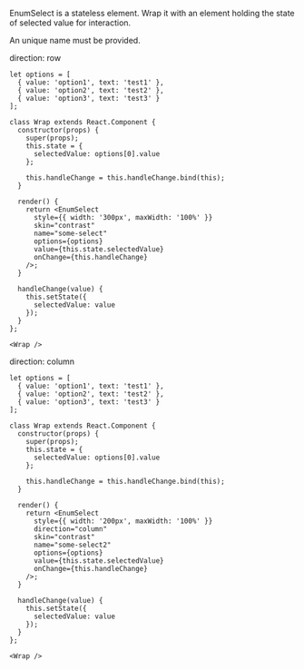 EnumSelect is a stateless element. Wrap it with an element holding the state of selected value for interaction.

An unique name must be provided.

direction: row

    let options = [
      { value: 'option1', text: 'test1' },
      { value: 'option2', text: 'test2' },
      { value: 'option3', text: 'test3' }
    ];

    class Wrap extends React.Component {
      constructor(props) {
        super(props);
        this.state = {
          selectedValue: options[0].value
        };

        this.handleChange = this.handleChange.bind(this);
      }

      render() {
        return <EnumSelect
          style={{ width: '300px', maxWidth: '100%' }}
          skin="contrast"
          name="some-select"
          options={options}
          value={this.state.selectedValue}
          onChange={this.handleChange}
        />;
      }

      handleChange(value) {
        this.setState({
          selectedValue: value
        });
      }
    };

    <Wrap />

direction: column

    let options = [
      { value: 'option1', text: 'test1' },
      { value: 'option2', text: 'test2' },
      { value: 'option3', text: 'test3' }
    ];

    class Wrap extends React.Component {
      constructor(props) {
        super(props);
        this.state = {
          selectedValue: options[0].value
        };

        this.handleChange = this.handleChange.bind(this);
      }

      render() {
        return <EnumSelect
          style={{ width: '200px', maxWidth: '100%' }}
          direction="column"
          skin="contrast"
          name="some-select2"
          options={options}
          value={this.state.selectedValue}
          onChange={this.handleChange}
        />;
      }

      handleChange(value) {
        this.setState({
          selectedValue: value
        });
      }
    };

    <Wrap />
